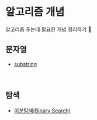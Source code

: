 # 알고리즘 개념

알고리즘 푸는데 필요한 개념 정리하기 📝 


<h2> 문자열 </h2>

* [substring](https://github.com/Harinee68/algorithm_study/blob/main/%EA%B0%9C%EB%85%90/%EB%AC%B8%EC%9E%90%EC%97%B4/substring.md)

<br/>

<h2> 탐색 </h2>

* [이분탐색(Binary Search)](https://github.com/harinplz/Algorithm-Study/blob/main/%EA%B0%9C%EB%85%90/%ED%83%90%EC%83%89/%EC%9D%B4%EB%B6%84%ED%83%90%EC%83%89.md)
